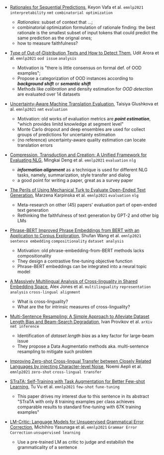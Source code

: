 
- [Rationales for Sequential Predictions](https://arxiv.org/pdf/2109.06387.pdf), Keyon Vafa et al. `emnlp2021` `interpretability` `nmt` `combinatorial optimization`
  
  - *Rationales*: subset of context that ...;
  - combinatorial optimization formulation of rationale finding: the best rationale is the smallest subset of input tokens that could predict the same prediction as the orignal ones;
  - how to measure faithfulness?


- [Type of Out-of-Distribution Texts and How to Detect Them](https://arxiv.org/pdf/2109.06827.pdf), Udit Arora et al. `emnlp2021` `ood issue` `analysis`
  
  - Motivation is "there is little consensus on formal def. of OOD examples";
  - Propose a categorization of OOD instances according to ***background shift*** or ***semantic shift***
  - Methods like *calibration* and density estimation for *OOD detection* are evaluated over 14 datasets


- [Uncertainty-Aware Machine Translation Evaluation](https://arxiv.org/pdf/2109.06352.pdf), Taisiya Glushkova et al. `emnlp2021` `nmt` `evaluation`
  
  - Motivation: old works of evaluation metrics are ***point estimation***, "which provides limitd knowledge at segment level"
  - Monte Carlo dropout and deep ensembles are used for collect groups of predictions for uncertainty estimation
  - (no reference) uncertainty-aware quality estimation can locate translation errors


- [Compression, Transduction and Creation: A Unified Framework for Evaluating NLG](https://arxiv.org/pdf/2109.06379.pdf), Mingkai Deng et al. `emnlp2021` `evaluation` `nlg`

  - ***information alignment*** as a technique is used for different NLG tasks, namely, summarization, style transfer and dialog
  - a good point for writing a paper, great as a survey paper

- [The Perils of Using Mechanical Turk to Evaluate Open-Ended Text Generation](https://arxiv.org/pdf/2109.06835.pdf), Marzena Karpinska et al. `emnlp2021` `evaluation` `nlg`

  - Meta-research on other (45) papers' evaluation part of open-ended text generation
  - Rethinking the faithfulness of text generation by GPT-2 and other big LMs

- [Phrase-BERT Improved Phrase Embeddings from BERT with an Application to Corpus Exploration](https://arxiv.org/pdf/2109.06304.pdf), Shufan Wang et al. `emnlp2021` `sentence embedding` `compositionality` `dataset analysis`

  - Motivation: old phrase-embedding-from-BERT methods lacks compositionality
  - They design a contrastive fine-tuning objective function
  - Phrase-BERT embeddings can be integrated into a neural topic model

- [A Massively Multilingual Analysis of Cross-linguality in Shared Embedding Space](https://arxiv.org/pdf/2109.06324.pdf), Alex Jones et al. `multilinguality` `representation analysis` `cross-lingual alignment`

  - What is cross-linguality?
  - What are the for intrinsic measures of cross-linguality?


- [Multi-Sentence Resampling: A Simple Approach to Alleviate Dataset Length Bias and Beam-Search Degradation](https://arxiv.org/pdf/2109.06253.pdf), Ivan Provikov et al. `arXiv` `nmt inference`

  - Identification of *dataset length bias* as a key factor for large-beam issue
  - They propose a Data Augmentatio methods aka. multi-sentence resampling to mitigate such problem

- [Improving Zero-shot Cross-lingual Transfer between Closely Related Languages by injecting Character-level Noise](https://arxiv.org/abs/2109.06772), Noemi Aepli et al. `emnlp2021` `zero-shot` `cross-lingual transfer`

- [STraTA: Self-Training with Task Augmentation for Better Few-shot Learning](https://arxiv.org/pdf/2109.06270.pdf), Tu Vu et al. `emnlp2021` `few-shot` `fune-tuning`

  - This paper drives my interest due to this sentence in its abstract "STraTA with only 8 training examples per class achieves comparable results to standard fine-tuning with 67K training examples"

- [LM-Critic: Language Models for Unsupervised Grammatical Error Correction](https://arxiv.org/pdf/2109.06822.pdf), Michihiro Yasunaga et al. `emnlp2021` `Grammar Error Correction` `unsupervised learning`

  - Use a pre-trained LM as critic to judge and estabilish the grammaticality of a sentence
